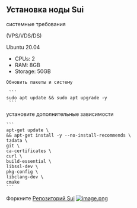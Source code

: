## Установка ноды Sui

   системные требования
 
  (VPS/VDS/DS) 
  
   Ubuntu 20.04
   
   - CPUs: 2
   - RAM: 8GB
   - Storage: 50GB
  
    Обновить пакеты и систему

     ```
    sudo apt update && sudo apt upgrade -y
     ```

   установите дополнительные зависимости

    ```
    apt-get update \
    && apt-get install -y --no-install-recommends \
    tzdata \
    git \
    ca-certificates \
    curl \
    build-essential \
    libssl-dev \
    pkg-config \
    libclang-dev \
    cmake 
    ```
     
  Форкните [Репозиторий Sui](https://github.com/MystenLabs/sui)
  [![image.png](https://i.postimg.cc/gkMwLbjP/image.png)](https://postimg.cc/crn1PjfD)
  
 


   


    
   

